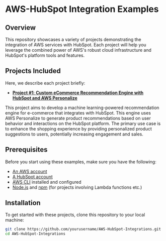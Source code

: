 # AWS-HubSpot Integration Examples

## Overview
This repository showcases a variety of projects demonstrating the integration of AWS services with HubSpot. Each project will help you leverage the combined power of AWS's robust cloud infrastructure and HubSpot's platform tools and features.

## Projects Included
Here, we describe each project briefly:

- [**Project #1**: **Custom eCommerce Recommendation Engine with HubSpot and AWS Personalize**](https://github.com/hubspotdev/aws-hubspot-integrations/tree/main/hubspot-snowflake-aws-ml-insights)

This project aims to develop a machine learning-powered recommendation engine for e-commerce that integrates with HubSpot. This engine uses AWS Personalize to generate product recommendations based on user behavior and interactions on the HubSpot platform. The primary use case is to enhance the shopping experience by providing personalized product suggestions to users, potentially increasing engagement and sales.

## Prerequisites
Before you start using these examples, make sure you have the following:
- [An AWS account](https://aws.amazon.com/free/?gclid=Cj0KCQjw6PGxBhCVARIsAIumnWaLLCIz25A3RAJ4TLXkvrNusX-oE7FlcSlC77aI30PGsvqqNOsl1WkaAouhEALw_wcB&trk=7541ebd3-552d-4f98-9357-b542436aa66c&sc_channel=ps&ef_id=Cj0KCQjw6PGxBhCVARIsAIumnWaLLCIz25A3RAJ4TLXkvrNusX-oE7FlcSlC77aI30PGsvqqNOsl1WkaAouhEALw_wcB:G:s&s_kwcid=AL!4422!3!651751058790!e!!g!!create%20aws%20account!19852662149!145019243897&all-free-tier.sort-by=item.additionalFields.SortRank&all-free-tier.sort-order=asc&awsf.Free%20Tier%20Types=*all&awsf.Free%20Tier%20Categories=*all)
- [A HubSpot account](https://www.hubspot.com/products/crm?hubs_content=knowledge.hubspot.com%2Fget-started%2Fset-up-your-account&hubs_content-cta=new%2Fhubspot%2Faccount)
- [AWS CLI](https://aws.amazon.com/cli/) installed and configured
- [Node.js](https://nodejs.org/en/) and [npm](https://www.npmjs.com/) (for projects involving Lambda functions etc.)

## Installation
To get started with these projects, clone this repository to your local machine:

```bash
git clone https://github.com/yourusername/AWS-HubSpot-Integrations.git
cd AWS-HubSpot-Integrations


